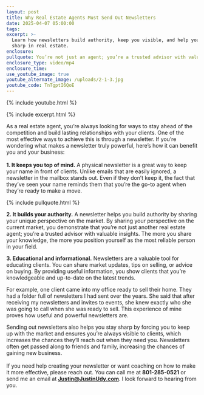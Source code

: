 ```yaml
---
layout: post
title: Why Real Estate Agents Must Send Out Newsletters
date: 2025-04-07 05:00:00
tags:
excerpt: >-
  Learn how newsletters build authority, keep you visible, and help you stay
  sharp in real estate.
enclosure:
pullquote: You’re not just an agent; you’re a trusted advisor with valuable insights.
enclosure_type: video/mp4
enclosure_time:
use_youtube_image: true
youtube_alternate_image: /uploads/2-1-3.jpg
youtube_code: TnTgptI6QoE
---
```

{% include youtube.html %}

{% include excerpt.html %}

As a real estate agent, you’re always looking for ways to stay ahead of the competition and build lasting relationships with your clients. One of the most effective ways to achieve this is through a newsletter. If you’re wondering what makes a newsletter truly powerful, here’s how it can benefit you and your business:<br><br>**1\. It keeps you top of mind.** A physical newsletter is a great way to keep your name in front of clients. Unlike emails that are easily ignored, a newsletter in the mailbox stands out. Even if they don’t keep it, the fact that they’ve seen your name reminds them that you’re the go-to agent when they’re ready to make a move.

{% include pullquote.html %}

**2\. It builds your authority.** A newsletter helps you build authority by sharing your unique perspective on the market. By sharing your perspective on the current market, you demonstrate that you’re not just another real estate agent; you’re a trusted advisor with valuable insights. The more you share your knowledge, the more you position yourself as the most reliable person in your field.

**3\. Educational and informational.** Newsletters are a valuable tool for educating clients. You can share market updates, tips on selling, or advice on buying. By providing useful information, you show clients that you’re knowledgeable and up-to-date on the latest trends.

For example, one client came into my office ready to sell their home. They had a folder full of newsletters I had sent over the years. She said that after receiving my newsletters and invites to events, she knew exactly who she was going to call when she was ready to sell. This experience of mine proves how useful and powerful newsletters are.

Sending out newsletters also helps you stay sharp by forcing you to keep up with the market and ensures you’re always visible to clients, which increases the chances they’ll reach out when they need you. Newsletters often get passed along to friends and family, increasing the chances of gaining new business.<br><br>If you need help creating your newsletter or want coaching on how to make it more effective, please reach out. You can call me at **801-285-0521** or send me an email at [**Justin@JustinUdy.com**](mailto:Justin@JustinUdy.com). I look forward to hearing from you.